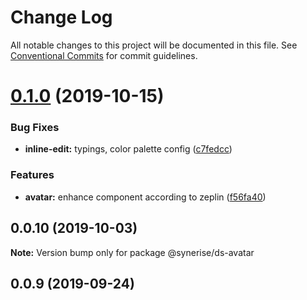 # Change Log

All notable changes to this project will be documented in this file.
See [Conventional Commits](https://conventionalcommits.org) for commit guidelines.

# [0.1.0](https://github.com/synerise/synerise-design/compare/@synerise/ds-avatar@0.0.10...@synerise/ds-avatar@0.1.0) (2019-10-15)

### Bug Fixes

- **inline-edit:** typings, color palette config ([c7fedcc](https://github.com/synerise/synerise-design/commit/c7fedcc))

### Features

- **avatar:** enhance component according to zeplin ([f56fa40](https://github.com/synerise/synerise-design/commit/f56fa40))

## 0.0.10 (2019-10-03)

**Note:** Version bump only for package @synerise/ds-avatar

## 0.0.9 (2019-09-24)

